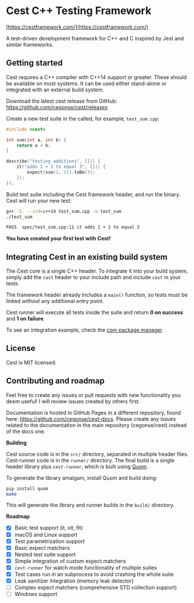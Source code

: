 Cest C++ Testing Framework
==========================

[https://cestframework.com/](https://cestframework.com/)

A test-driven development framework for C++ and C inspired by Jest and similar frameworks.

Getting started
---------------

Cest requires a C++ compiler with C++14 support or greater. These should be available on most systems. It can be used either stand-alone or integrated with an external build system.

Download the latest cest release from GitHub: https://github.com/cegonse/cest/releases

Create a new test suite in the called, for example, `test_sum.cpp`:

```cpp
#include <cest>

int sum(int a, int b) {
    return a + b;
}

describe("testing additions", []() {
    it("adds 1 + 2 to equal 3", []() {
        expect(sum(1, 2)).toBe(3);
    });
});
```

Build test suite including the Cest framework header, and run the binary. Cest will run your new test:

```bash
g++ -I. --std=c++14 test_sum.cpp -o test_sum
./test_sum

PASS  spec/test_sum.cpp:11 it adds 1 + 2 to equal 3
```

**You have created your first test with Cest!**

Integrating Cest in an existing build system
--------------------------------------------

The Cest core is a single C++ header. To integrate it into your build system, simply add the `cest` header to your include path and include `cest` in your tests.

The framework header already includes a `main()` function, so tests must be linked *without* any additional entry point.

Cest runner will execute all tests inside the suite and return **0 on success** and **1 on failure**.

To see an integration example, check the [cpm package manager](https://github.com/jorsanpe/cpm).

License
-------

Cest is MIT licensed.

Contributing and roadmap
------------------------

Feel free to create any issues or pull requests with new functionality you deem useful! I will review issues created by others first.

Documentation is hosted in GitHub Pages in a different repository, found here: https://github.com/cegonse/cest-docs. Please create any issues related to the documentation in the main repository (cegonse/cest) instead of the docs one.

**Building**

Cest source code is in the `src/` directory, separated in multiple header files. Cest-runner code is in the `runner/` directory. The final build is a single header library plus `cest-runner`, which is built using [Quom](https://github.com/Viatorus/quom).

To generate the library amalgam, install Quom and build doing:
```bash
pip install quom
make
```

This will generate the library and runner builds in the `build/` directory.

**Roadmap**

- [x] Basic test support (it, xit, fit)
- [x] macOS and Linux support
- [x] Test parametrization support
- [x] Basic expect matchers
- [x] Nested test suite support
- [x] Simple integration of custom expect matchers
- [x] `cest-runner` for watch mode functionality of multiple suites
- [x] Test cases run in an subprocess to avoid crashing the whole suite
- [x] Leak sanitizer integration (memory leak detector)
- [ ] Complex expect matchers (comprehensive STD collection support)
- [ ] Windows support
